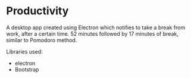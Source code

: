 # Productivity
A desktop app created using Electron which notifies to take a break from work, after a certain time. 52 minutes followed by 17 minutes of break, similar to Pomodoro method.

Libraries used:
- electron
- Bootstrap
